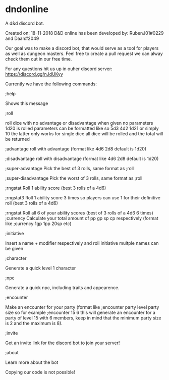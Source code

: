 # dndonline
A d&amp;d discord bot.

Created on: 18-11-2018
D&D online has been developed by: RubenJ01#0229 and Daan#2049

Our goal was to make a discord bot, that would serve as a tool for players as well as dungeon masters.
Feel free to create a pull request we can alway check them out in our free time.

For any questions hit us up in ouher discord server: https://discord.gg/nJdUKyy

Currently we have the following commands:

;help

Shows this message

;roll

roll dice with no advantage or disadvantage when given no parameters 1d20 is rolled parameters can be formatted like so 5d3 4d2 1d21 or 
simply 10 the latter only works for single dice all dice will be rolled and the total will be returned

;advantage
roll with advantage (format like 4d6 2d8 default is 1d20)

;disadvantage
roll with disadvantage (format like 4d6 2d8 default is 1d20)

;super-advantage
Pick the best of 3 rolls, same format as ;roll

;super-disadvantage
Pick the worst of 3 rolls, same format as ;roll

;rngstat
Roll 1 ability score (best 3 rolls of a 4d6)

;rngstat3
Roll 1 ability score 3 times so players can use 1 for their definitive roll (best 3 rolls of a 4d6)

;rngstat
Roll all 6 of your ability scores (best of 3 rolls of a 4d6 6 times)
;currency
Calculate your total amount of pp gp sp cp respectively (format like ;currency 1gp 1pp 20sp etc)

;initiative

Insert a name + modifier respectively and roll initiative multple names can be given

;character

Generate a quick level 1 character

;npc

Generate a quick npc, including traits and appearence.

;encounter

Make an encounter for your party (format like ;encounter party level party size so for example ;encounter 15 6 this will generate an 
encounter for a party of level 15 with 6 members, keep in mind that the minimum party size is 2 and the maximum is 8).

;invite

Get an invite link for the discord bot to join your server!

;about

Learn more about the bot

Copying our code is not possible!
